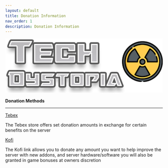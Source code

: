 ```yaml
---
layout: default
title: Donation Information
nav_order: 1
description: Donation Information
---
```


![TDRPBanner](https://github.com/McTiddies4Lunch/McTiddies4Lunch.github.io/blob/main/assets/TDBanner.png?raw=true)

**Donation Methods**

***

[Tebex](https://tdrp.tebex.io)

The Tebex store offers set donation amounts in exchange for certain benefits on the server

[Kofi](https://ko-fi.com/mctiddies4lunch)

The Kofi link allows you to donate any amount you want to help improve the server with new addons, and server hardware/software you will also be granted in game bonuses at owners discretion
